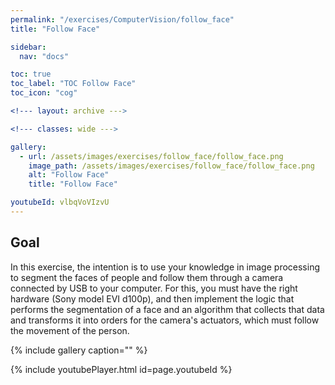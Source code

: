 ```yaml
---
permalink: "/exercises/ComputerVision/follow_face"
title: "Follow Face"

sidebar:
  nav: "docs"

toc: true
toc_label: "TOC Follow Face"
toc_icon: "cog"

<!--- layout: archive --->

<!--- classes: wide --->

gallery:
  - url: /assets/images/exercises/follow_face/follow_face.png
    image_path: /assets/images/exercises/follow_face/follow_face.png
    alt: "Follow Face"
    title: "Follow Face"

youtubeId: vlbqVoVIzvU
---
```


## Goal

In this exercise, the intention is to use your knowledge in image processing to segment the faces of people and follow them through a camera connected by USB to your computer. For this, you must have the right hardware (Sony model EVI d100p), and then implement the logic that performs the segmentation of a face and an algorithm that collects that data and transforms it into orders for the camera's actuators, which must follow the movement of the person.

{% include gallery caption="" %}


{% include youtubePlayer.html id=page.youtubeId %}

